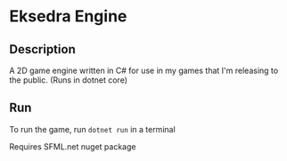 # Eksedra Engine

## Description

A 2D game engine written in C# for use in my games that I'm releasing to the public. (Runs in dotnet core)

## Run

To run the game, run `dotnet run` in a terminal

Requires SFML.net nuget package
